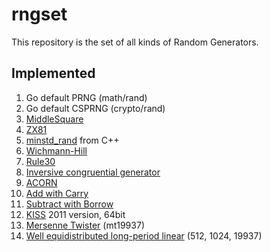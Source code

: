 # rngset
This repository is the set of all kinds of Random Generators.

## Implemented

1. Go default PRNG (math/rand)
2. Go default CSPRNG (crypto/rand)
3. [MiddleSquare](https://en.wikipedia.org/wiki/Middle-square_method)
4. [ZX81](https://en.wikipedia.org/wiki/ZX81)
5. [minstd_rand](http://www.cplusplus.com/reference/random/minstd_rand/) from C++
6. [Wichmann-Hill](https://en.wikipedia.org/wiki/Wichmann%E2%80%93Hill)
7. [Rule30](https://en.wikipedia.org/wiki/Rule_30)
8. [Inversive congruential generator](https://en.wikipedia.org/wiki/Inversive_congruential_generator)
9. [ACORN](https://en.wikipedia.org/wiki/ACORN_(PRNG))
10. [Add with Carry](https://www.kurims.kyoto-u.ac.jp/~kyodo/kokyuroku/contents/pdf/0850-07.pdf)
11. [Subtract with Borrow](https://www.kurims.kyoto-u.ac.jp/~kyodo/kokyuroku/contents/pdf/0850-07.pdf)
12. [KISS](https://www.thecodingforums.com/threads/rngs-with-periods-exceeding-10-40million.742134/) 2011 version, 64bit
13. [Mersenne Twister](https://en.wikipedia.org/wiki/Mersenne_Twister) (mt19937)
14. [Well equidistributed long-period linear](https://en.wikipedia.org/wiki/Well_equidistributed_long-period_linear) (512, 1024, 19937)
